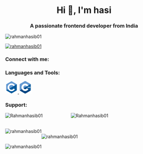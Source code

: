 <h1 align="center">Hi 👋, I'm hasi</h1>
<h3 align="center">A passionate frontend developer from India</h3>

<p align="left"> <img src="https://komarev.com/ghpvc/?username=rahmanhasib01&label=Profile%20views&color=0e75b6&style=flat" alt="rahmanhasib01" /> </p>

<p align="left"> <a href="https://github.com/ryo-ma/github-profile-trophy"><img src="https://github-profile-trophy.vercel.app/?username=rahmanhasib01" alt="rahmanhasib01" /></a> </p>

<h3 align="left">Connect with me:</h3>
<p align="left">
</p>

<h3 align="left">Languages and Tools:</h3>
<p align="left"> <a href="https://www.cprogramming.com/" target="_blank" rel="noreferrer"> <img src="https://raw.githubusercontent.com/devicons/devicon/master/icons/c/c-original.svg" alt="c" width="40" height="40"/> </a> <a href="https://www.w3schools.com/cpp/" target="_blank" rel="noreferrer"> <img src="https://raw.githubusercontent.com/devicons/devicon/master/icons/cplusplus/cplusplus-original.svg" alt="cplusplus" width="40" height="40"/> </a> </p>

<h3 align="left">Support:</h3>
<p><a href="https://www.buymeacoffee.com/Rahmanhasib01"> <img align="left" src="https://cdn.buymeacoffee.com/buttons/v2/default-yellow.png" height="50" width="210" alt="Rahmanhasib01" /></a><a href="https://ko-fi.com/Rahmanhasib01"> <img align="left" src="https://cdn.ko-fi.com/cdn/kofi3.png?v=3" height="50" width="210" alt="Rahmanhasib01" /></a></p><br><br>

<p><img align="left" src="https://github-readme-stats.vercel.app/api/top-langs?username=rahmanhasib01&show_icons=true&locale=en&layout=compact" alt="rahmanhasib01" /></p>

<p>&nbsp;<img align="center" src="https://github-readme-stats.vercel.app/api?username=rahmanhasib01&show_icons=true&locale=en" alt="rahmanhasib01" /></p>

<p><img align="center" src="https://github-readme-streak-stats.herokuapp.com/?user=rahmanhasib01&" alt="rahmanhasib01" /></p>
